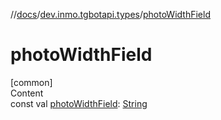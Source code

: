 //[docs](../../index.md)/[dev.inmo.tgbotapi.types](index.md)/[photoWidthField](photo-width-field.md)



# photoWidthField  
[common]  
Content  
const val [photoWidthField](photo-width-field.md): [String](https://kotlinlang.org/api/latest/jvm/stdlib/kotlin/-string/index.html)  



